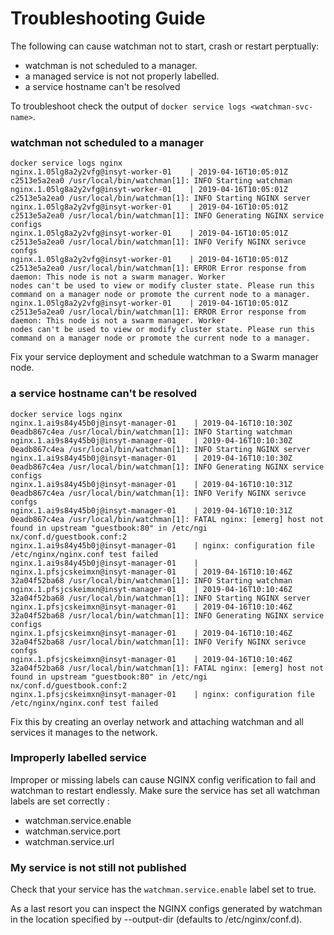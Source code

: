# Troubleshooting Guide

The following can cause watchman not to start, crash or restart perptually:
- watchman is not scheduled to a manager.
- a managed service is not not properly labelled.
- a service hostname can't be resolved

To troubleshoot check the output of 
`docker service logs <watchman-svc-name>`.

### watchman not scheduled to a manager
```shell
docker service logs nginx                                                                                                             
nginx.1.05lg8a2y2vfg@insyt-worker-01    | 2019-04-16T10:05:01Z c2513e5a2ea0 /usr/local/bin/watchman[1]: INFO Starting watchman                                                     
nginx.1.05lg8a2y2vfg@insyt-worker-01    | 2019-04-16T10:05:01Z c2513e5a2ea0 /usr/local/bin/watchman[1]: INFO Starting NGINX server                                                 
nginx.1.05lg8a2y2vfg@insyt-worker-01    | 2019-04-16T10:05:01Z c2513e5a2ea0 /usr/local/bin/watchman[1]: INFO Generating NGINX service configs                                      
nginx.1.05lg8a2y2vfg@insyt-worker-01    | 2019-04-16T10:05:01Z c2513e5a2ea0 /usr/local/bin/watchman[1]: INFO Verify NGINX serivce confgs                                           
nginx.1.05lg8a2y2vfg@insyt-worker-01    | 2019-04-16T10:05:01Z c2513e5a2ea0 /usr/local/bin/watchman[1]: ERROR Error response from daemon: This node is not a swarm manager. Worker 
nodes can't be used to view or modify cluster state. Please run this command on a manager node or promote the current node to a manager.                                           
nginx.1.05lg8a2y2vfg@insyt-worker-01    | 2019-04-16T10:05:01Z c2513e5a2ea0 /usr/local/bin/watchman[1]: ERROR Error response from daemon: This node is not a swarm manager. Worker 
nodes can't be used to view or modify cluster state. Please run this command on a manager node or promote the current node to a manager.
```

Fix your service deployment and schedule watchman to a Swarm manager node.

### a service hostname can't be resolved
```shell
docker service logs nginx                                                                                                             
nginx.1.ai9s84y45b0j@insyt-manager-01    | 2019-04-16T10:10:30Z 0eadb867c4ea /usr/local/bin/watchman[1]: INFO Starting watchman                                                    
nginx.1.ai9s84y45b0j@insyt-manager-01    | 2019-04-16T10:10:30Z 0eadb867c4ea /usr/local/bin/watchman[1]: INFO Starting NGINX server                                                
nginx.1.ai9s84y45b0j@insyt-manager-01    | 2019-04-16T10:10:30Z 0eadb867c4ea /usr/local/bin/watchman[1]: INFO Generating NGINX service configs                                     
nginx.1.ai9s84y45b0j@insyt-manager-01    | 2019-04-16T10:10:31Z 0eadb867c4ea /usr/local/bin/watchman[1]: INFO Verify NGINX serivce confgs                                          
nginx.1.ai9s84y45b0j@insyt-manager-01    | 2019-04-16T10:10:31Z 0eadb867c4ea /usr/local/bin/watchman[1]: FATAL nginx: [emerg] host not found in upstream "guestbook:80" in /etc/ngi
nx/conf.d/guestbook.conf:2                                                                                                                                                         
nginx.1.ai9s84y45b0j@insyt-manager-01    | nginx: configuration file /etc/nginx/nginx.conf test failed                                                                             
nginx.1.ai9s84y45b0j@insyt-manager-01    |                                                                                                                                         
nginx.1.pfsjcskeimxn@insyt-manager-01    | 2019-04-16T10:10:46Z 32a04f52ba68 /usr/local/bin/watchman[1]: INFO Starting watchman                                                    
nginx.1.pfsjcskeimxn@insyt-manager-01    | 2019-04-16T10:10:46Z 32a04f52ba68 /usr/local/bin/watchman[1]: INFO Starting NGINX server                                                
nginx.1.pfsjcskeimxn@insyt-manager-01    | 2019-04-16T10:10:46Z 32a04f52ba68 /usr/local/bin/watchman[1]: INFO Generating NGINX service configs                                     
nginx.1.pfsjcskeimxn@insyt-manager-01    | 2019-04-16T10:10:46Z 32a04f52ba68 /usr/local/bin/watchman[1]: INFO Verify NGINX serivce confgs                                          
nginx.1.pfsjcskeimxn@insyt-manager-01    | 2019-04-16T10:10:46Z 32a04f52ba68 /usr/local/bin/watchman[1]: FATAL nginx: [emerg] host not found in upstream "guestbook:80" in /etc/ngi
nx/conf.d/guestbook.conf:2                                                                                                                                                         
nginx.1.pfsjcskeimxn@insyt-manager-01    | nginx: configuration file /etc/nginx/nginx.conf test failed
```

Fix this by creating an overlay network and attaching watchman and all services it manages to the network.

### Improperly labelled service
Improper or missing labels can cause NGINX config verification to fail and watchman to restart endlessly.
Make sure the service has set all watchman labels are set correctly :
- watchman.service.enable
- watchman.service.port
- watchman.service.url

### My service is not still not published
Check that your service has the `watchman.service.enable` label set to true.

As a last resort you can inspect the NGINX configs generated by watchman in the location specified
by --output-dir (defaults to /etc/nginx/conf.d).
